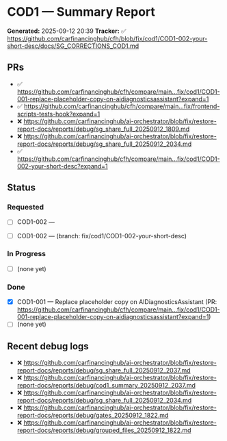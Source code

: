 # COD1 — Summary Report

**Generated:** 2025-09-12 20:39
**Tracker:** ✅ https://github.com/carfinancinghub/cfh/blob/fix/cod1/COD1-002-your-short-desc/docs/SG_CORRECTIONS_COD1.md

## PRs
- ✅ https://github.com/carfinancinghub/cfh/compare/main...fix/cod1/COD1-001-replace-placeholder-copy-on-aidiagnosticsassistant?expand=1
- ✅ https://github.com/carfinancinghub/cfh/compare/main...fix/frontend-scripts-tests-hook?expand=1
- ❌ https://github.com/carfinancinghub/ai-orchestrator/blob/fix/restore-report-docs/reports/debug/sg_share_full_20250912_1809.md
- ❌ https://github.com/carfinancinghub/ai-orchestrator/blob/fix/restore-report-docs/reports/debug/sg_share_full_20250912_2034.md
- ✅ https://github.com/carfinancinghub/cfh/compare/main...fix/cod1/COD1-002-your-short-desc?expand=1

## Status

### Requested
- [ ] COD1-002 — <short description here>



- [ ] COD1-002 — <short description here> (branch: fix/cod1/COD1-002-your-short-desc)

### In Progress
- [ ] (none yet)

### Done
- [x] COD1-001 — Replace placeholder copy on AIDiagnosticsAssistant (PR: https://github.com/carfinancinghub/cfh/compare/main...fix/cod1/COD1-001-replace-placeholder-copy-on-aidiagnosticsassistant?expand=1)
- [ ] (none yet)

## Recent debug logs
- ❌ https://github.com/carfinancinghub/ai-orchestrator/blob/fix/restore-report-docs/reports/debug/sg_share_full_20250912_2037.md
- ❌ https://github.com/carfinancinghub/ai-orchestrator/blob/fix/restore-report-docs/reports/debug/cod1_summary_20250912_2037.md
- ❌ https://github.com/carfinancinghub/ai-orchestrator/blob/fix/restore-report-docs/reports/debug/sg_share_full_20250912_2034.md
- ❌ https://github.com/carfinancinghub/ai-orchestrator/blob/fix/restore-report-docs/reports/debug/gates_20250912_1822.md
- ❌ https://github.com/carfinancinghub/ai-orchestrator/blob/fix/restore-report-docs/reports/debug/grouped_files_20250912_1822.md

